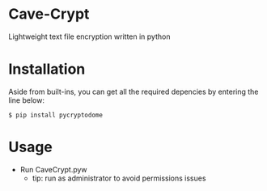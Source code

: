 # Cave-Crypt
Lightweight text file encryption written in python

# Installation
Aside from built-ins, you can get all the required depencies by entering the line below:


    $ pip install pycryptodome
    
    
# Usage
* Run CaveCrypt.pyw
   * tip: run as administrator to avoid permissions issues
